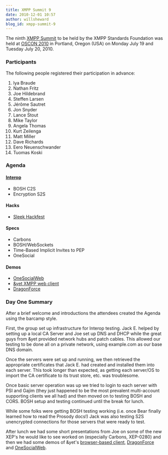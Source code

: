 ```yaml
---
title: XMPP Summit 9
date: 2010-12-01 10:57
author: willsheward
blog_id: xmpp-summit-9
---
```


The ninth [XMPP Summit](/participate/the-xmpp-summit/) to be held by the XMPP Standards Foundation was held at [OSCON 2010](http://www.oscon.com/oscon2010) in Portland, Oregon (USA) on Monday July 19 and Tuesday July 20, 2010.

### Participants
The following people registered their participation in advance:

1.  lya Braude 
2.  Nathan Fritz 
3.  Joe Hildebrand 
4.  Steffen Larsen 
5.  Jérôme Sautret 
6.  Jon Snyder 
7.  Lance Stout 
8.  Mike Taylor 
9.  Angela Thomas 
10. Kurt Zeilenga 
11. Matt Miller 
12. Dave Richards 
13. Eero Neuenschwander 
14. Tuomas Koski

### Agenda
#### [Interop](http://wiki.xmpp.org/web/XMPP_Summit_Interop)
-   BOSH C2S
-   Encryption S2S

#### Hacks
-   [Sleek Hackfest](http://github.com/fritzy/SleekXMPP/)

#### Specs
-   Carbons
-   BOSH/WebSockets
-   Time-Based Implicit Invites to PEP
-   OneSocial

#### Demos
-   [OneSocialWeb](http://onesocialweb.org/)
-   [&yet XMPP web client](http://otalk.org/)
-   [DragonForce](http://drakontas.com/)

### Day One Summary
After a brief welcome and introductions the attendees created the Agenda using the barcamp style.

First, the group set up infrastructure for Interop testing. Jack E. helped by setting up a local CA Server and Joe set up DNS and DHCP while the great guys from &yet provided network hubs and patch cables. This allowed our testing to be done all on a private network, using example.com as our base DNS domain.

Once the servers were set up and running, we then retrieved the appropriate certificates that Jack E. had created and installed them into each server. This took longer than expected, as getting each server/OS to import the CA certificate to its trust store, etc. was troublesome.

Once basic server operation was up we tried to login to each server with PSI and Gajim (they just happened to be the most prevalent multi-account supporting clients we all had) and then moved on to testing BOSH and CORS. BOSH setup and testing continued until the break for lunch.

While some folks were getting BOSH testing working (i.e. once Bear finally learned how to read the Prosody docs!) Jack was also testing S2S unencrypted connections for those servers that were ready to test.

After lunch we had some short presentations from Joe on some of the new XEP's he would like to see worked on (especially Carbons, XEP-0280) and then we had some demos of &yet's [browser-based client](http://otalk.org/), [DragonForce](http://drakontas.com/) and [OneSocialWeb](http://onesocialweb.org/).
